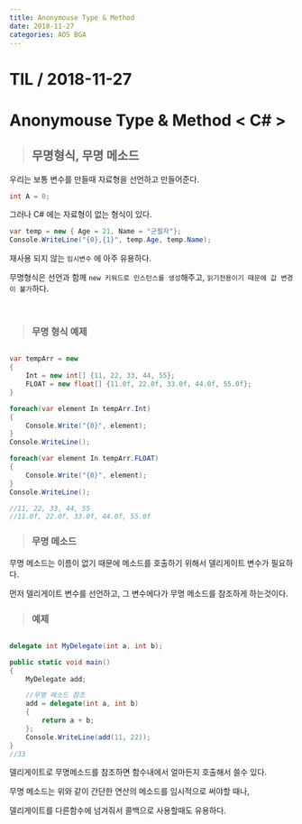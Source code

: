 ```yaml
---
title: Anonymouse Type & Method
date: 2018-11-27
categories: AOS BGA
---
```


# TIL   / 2018-11-27

# Anonymouse Type & Method < C# >
>## 무명형식, 무명 메소드

우리는 보통 변수를 만들때 자료형을 선언하고 만들어준다.

```cs
int A = 0;
```

그러나 C# 에는 자료형이 없는 형식이 있다.
```cs
var temp = new { Age = 21, Name = "군필자"};
Console.WriteLine("{0},{1}", temp.Age, temp.Name);
```
재사용 되지 않는 ``임시변수`` 에 아주 유용하다.

무명형식은 선언과 함께 ``new 키워드로 인스턴스를 생성``해주고, ``읽기전용이기 때문에 값 변경이 불가``하다.

<br>

>### 무명 형식 예제

```cs

var tempArr = new
{
    Int = new int[] {11, 22, 33, 44, 55};
    FLOAT = new float[] {11.0f, 22.0f, 33.0f, 44.0f, 55.0f};
}

foreach(var element In tempArr.Int)
{
    Console.Write("{0}", element);
}
Console.WriteLine();

foreach(var element In tempArr.FLOAT)
{
    Console.Write("{0}", element);
}
Console.WriteLine();

//11, 22, 33, 44, 55
//11.0f, 22.0f, 33.0f, 44.0f, 55.0f
```

>### 무명 메소드 

무명 메소드는 이름이 없기 때문에 메소드를 호출하기 위해서 델리게이트 변수가 필요하다.

먼저 델리게이트 변수를 선언하고, 그 변수에다가 무명 메소드를 참조하게 하는것이다.

> ### 예제
```cs

delegate int MyDelegate(int a, int b);

public static void main()
{
    MyDelegate add;

    //무명 메소드 참조
    add = delegate(int a, int b)
    {
        return a + b;
    };
    Console.WriteLine(add(11, 22));
}
//33
```
델리게이트로 무명메소드를 참조하면 함수내에서 얼마든지 호출해서 쓸수 있다.

무명 메소드는 위와 같이 간단한 연산의 메소드를 임시적으로 써야할 때나, 

델리게이트를 다른함수에 넘겨줘서 콜백으로 사용할때도 유용하다.